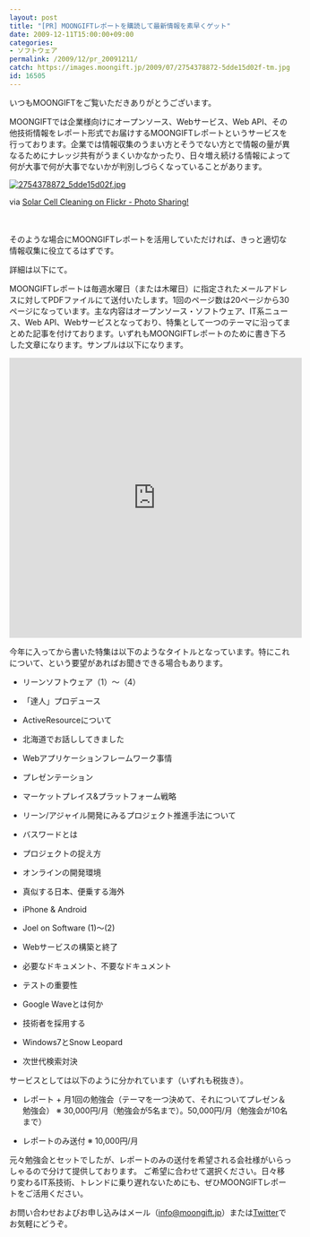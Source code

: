 ```yaml
---
layout: post
title: "[PR] MOONGIFTレポートを購読して最新情報を素早くゲット"
date: 2009-12-11T15:00:00+09:00
categories:
- ソフトウェア
permalink: /2009/12/pr_20091211/
catch: https://images.moongift.jp/2009/07/2754378872-5dde15d02f-tm.jpg
id: 16505
---
```

いつもMOONGIFTをご覧いただきありがとうございます。

  

MOONGIFTでは企業様向けにオープンソース、Webサービス、Web API、その他技術情報をレポート形式でお届けするMOONGIFTレポートというサービスを行っております。企業では情報収集のうまい方とそうでない方とで情報の量が異なるためにナレッジ共有がうまくいかなかったり、日々増え続ける情報によって何が大事で何が大事でないかが判別しづらくなっていることがあります。

  

[![2754378872_5dde15d02f.jpg](https://images.moongift.jp/2009/07/2754378872-5dde15d02f-tm.jpg)](https://images.moongift.jp/2009/07/2754378872-5dde15d02f.jpg)

  

via [Solar Cell Cleaning on Flickr - Photo Sharing!](http://www.flickr.com/photos/44124348109@N01/2754378872)

  

　

  

そのような場合にMOONGIFTレポートを活用していただければ、きっと適切な情報収集に役立てるはずです。

  

詳細は以下にて。

  
<!--more-->

MOONGIFTレポートは毎週水曜日（または木曜日）に指定されたメールアドレスに対してPDFファイルにて送付いたします。1回のページ数は20ページから30ページになっています。主な内容はオープンソース・ソフトウェア、IT系ニュース、Web API、Webサービスとなっており、特集として一つのテーマに沿ってまとめた記事を付けております。いずれもMOONGIFTレポートのために書き下ろした文章になります。サンプルは以下になります。

<iframe src="http://docs.google.com/gview?url=http://dl.getdropbox.com/u/49508/MOONGIFT-Report-2009-06-24.pdf&amp;embedded=true" style="width:522px; height:500px;" frameborder="0"></iframe>  

今年に入ってから書いた特集は以下のようなタイトルとなっています。特にこれについて、という要望があればお聞きできる場合もあります。

  

  
- リーンソフトウェア（1）〜（4）
  
  
- 「達人」プロデュース
  
  
- ActiveResourceについて
  
  
- 北海道でお話ししてきました
  
  
- Webアプリケーションフレームワーク事情
  
  
- プレゼンテーション
  
  
- マーケットプレイス&プラットフォーム戦略
  
  
- リーン/アジャイル開発にみるプロジェクト推進手法について
  
  
- バスワードとは
  
  
- プロジェクトの捉え方
  
  
- オンラインの開発環境
  
  
- 真似する日本、便乗する海外
  
  
- iPhone & Android
  
  
- Joel on Software (1)〜(2)
  
  
- Webサービスの構築と終了
  
  
- 必要なドキュメント、不要なドキュメント
  
  
- テストの重要性
  
  
- Google Waveとは何か
  
  
- 技術者を採用する
  
  
- Windows7とSnow Leopard
  
  
- 次世代検索対決
  
  

サービスとしては以下のように分かれています（いずれも税抜き）。

  

  
- レポート + 月1回の勉強会（テーマを一つ決めて、それについてプレゼン＆勉強会） ※ 30,000円/月（勉強会が5名まで）。50,000円/月（勉強会が10名まで）
  
  
- レポートのみ送付 ※ 10,000円/月
  
  

元々勉強会とセットでしたが、レポートのみの送付を希望される会社様がいらっしゃるので分けて提供しております。 ご希望に合わせて選択ください。日々移り変わるIT系技術、トレンドに乗り遅れないためにも、ぜひMOONGIFTレポートをご活用ください。

  

お問い合わせおよびお申し込みはメール（[info@moongift.jp](mailto:info@moongift.jp)）または[Twitter](http://twitter.com/moongift)でお気軽にどうぞ。

  

　

  

